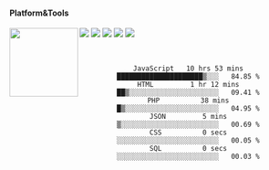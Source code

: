 #### Platform&Tools

[![](https://img.shields.io/badge/-NPM-cb3837?style=flat-square&logo=npm&logoColor=white)](https://npmjs.com/)
[![](https://img.shields.io/badge/PHP-777BB4?style=flat-square&logo=php&logoColor=white)](https://nodejs.org/)
[![](https://img.shields.io/badge/Julia-9558B2?style=flat-square&logo=julia&logoColor=white)](https://nodejs.org/)
<img src="https://images-wixmp-ed30a86b8c4ca887773594c2.wixmp.com/f/27af4386-b991-49a8-9fb6-a64c2d5587bf/ddlzipl-566f5556-9091-41e6-9240-cd0db5274b33.gif?token=eyJ0eXAiOiJKV1QiLCJhbGciOiJIUzI1NiJ9.eyJzdWIiOiJ1cm46YXBwOjdlMGQxODg5ODIyNjQzNzNhNWYwZDQxNWVhMGQyNmUwIiwiaXNzIjoidXJuOmFwcDo3ZTBkMTg4OTgyMjY0MzczYTVmMGQ0MTVlYTBkMjZlMCIsIm9iaiI6W1t7InBhdGgiOiJcL2ZcLzI3YWY0Mzg2LWI5OTEtNDlhOC05ZmI2LWE2NGMyZDU1ODdiZlwvZGRsemlwbC01NjZmNTU1Ni05MDkxLTQxZTYtOTI0MC1jZDBkYjUyNzRiMzMuZ2lmIn1dXSwiYXVkIjpbInVybjpzZXJ2aWNlOmZpbGUuZG93bmxvYWQiXX0.xWPEtrl5yX-qrTP2YxIZc4ChyDfO0EY8pRksSEMN6hE" width="120" align="left">
[![](https://img.shields.io/badge/-Node.js-43853d?style=flat-square&logo=node.js&logoColor=ffffff)](https://nodejs.org/)
[![](https://img.shields.io/badge/Visual_Studio_Code-0078D4?style=flat-square&logo=visual%20studio%20code&logoColor=white)](https://nodejs.org/)

<center>

               
                       
                                             


&nbsp;&nbsp;     &nbsp;&nbsp;    &nbsp;&nbsp;   &nbsp;&nbsp;
 
<!--START_SECTION:waka-->

```text
JavaScript   10 hrs 53 mins  █████████████████████▒░░░   84.85 %
HTML         1 hr 12 mins    ██▒░░░░░░░░░░░░░░░░░░░░░░   09.41 %
PHP          38 mins         █▒░░░░░░░░░░░░░░░░░░░░░░░   04.95 %
JSON         5 mins          ▒░░░░░░░░░░░░░░░░░░░░░░░░   00.69 %
CSS          0 secs          ░░░░░░░░░░░░░░░░░░░░░░░░░   00.05 %
SQL          0 secs          ░░░░░░░░░░░░░░░░░░░░░░░░░   00.03 %
```

<!--END_SECTION:waka-->
